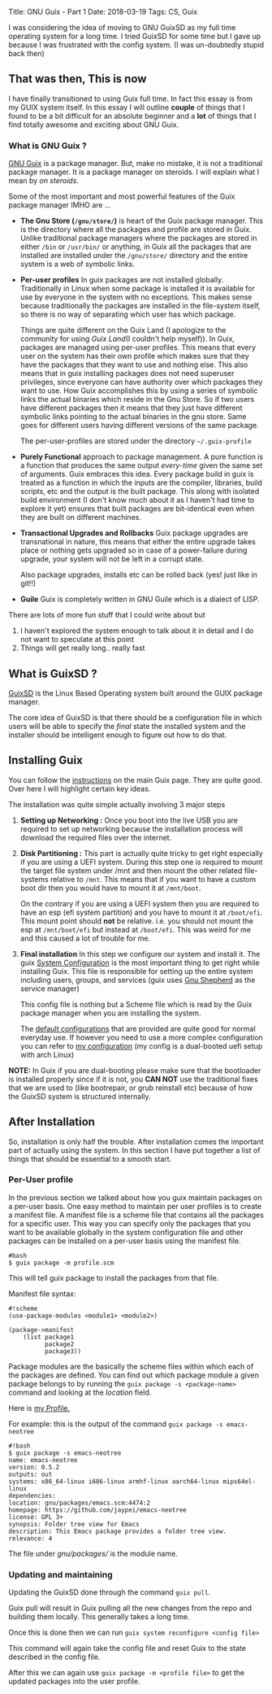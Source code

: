 Title: GNU Guix - Part 1
Date: 2018-03-19
Tags: CS, Guix


I was considering the idea of moving to GNU GuixSD as my full time operating system for a long time. I tried GuixSD for some time but I gave up because I was frustrated with the config system. (I was un-doubtedly stupid back then)

## That was then, This is now

I have finally transitioned to using Guix full time. In fact this essay is from my GUIX system itself. In this essay I will outline **couple** of things that I found to be a bit difficult for an absolute beginner and a **lot** of things that I find totally awesome and exciting about GNU Guix. 

### What is GNU Guix ?

[GNU Guix](https://www.gnu.org/software/guix/) is a package manager. But, make no mistake, it is not a traditional package manager. It is a package manager on steroids. I will explain what I mean by *on steroids*. 


Some of the most important and most powerful features of the Guix package manager IMHO are ...

- **The Gnu Store (`/gnu/store/`)** is heart of the Guix package manager. This is the directory where all the packages and profile are stored in Guix. Unlike traditional package managers where the packages are stored in either `/bin` or `/usr/bin/` or anything, in Guix all the packages that are installed are installed under the `/gnu/store/` directory and the entire system is a web of symbolic links.

- **Per-user profiles** In guix packages are not installed globally. Traditionally in Linux when some package is installed it is available for use by everyone in the system with no exceptions. This makes sense because traditionally the packages are installed in the file-system itself, so there is no way of separating which user has which package. 

	Things are quite different on the Guix Land (I apologize to the community for using *Guix Land*(I couldn't help myself)). In Guix, packages are managed using per-user profiles. This means that every user on the system has their own profile which makes sure that they have the packages that they want to use and nothing else. This also means that in guix installing packages does not need superuser privileges, since everyone can have authority over which packages they want to use. How Guix accomplishes this by using a series of symbolic links the actual binaries which reside in the Gnu Store. So if two users have different packages then it means that they just have different symbolic links pointing to the actual binaries in the gnu store. Same goes for different users having different versions of the same package.

	The per-user-profiles are stored under the directory `~/.guix-profile` 

- **Purely Functional** approach to package management. A pure function is a function that produces the same output *every-time* given the same set of arguments. Guix embraces this idea. Every package build in guix is treated as a function in which the inputs are the compiler, libraries, build scripts, etc and the output is the built package. This along with isolated build environment (I don't know much about it as I haven't had time to explore it yet) ensures that built packages are bit-identical even when they are built on different machines.

- **Transactional Upgrades and Rollbacks** Guix package upgrades are transnational in nature, this means that either the entire upgrade takes place or nothing gets upgraded so in case of a power-failure during upgrade, your system will not be left in a corrupt state. 

	Also package upgrades, installs etc can be rolled back (yes! just like in git!!)

- **Guile** Guix is completely written in GNU Guile which is a dialect of LISP. 

There are lots of more fun stuff that I could write about but 

1. I haven't explored the system enough to talk about it in detail and I do not want to speculate at this point
2. Things will get really long.. really fast


## What is GuixSD ?

[GuixSD](https://www.gnu.org/software/guix/manual/html_node/GNU-Distribution.html#GNU-Distribution) is the Linux Based Operating system built around the GUIX package manager. 

The core idea of GuixSD is that there should be a configuration file in which users will be able to specify the *final* state the installed system and the installer should be intelligent enough to figure out how to do that. 


## Installing Guix
You can follow
the
[instructions](https://www.gnu.org/software/guix/manual/html_node/System-Installation.html#System-Installation) on
the main Guix page. They are quite good. Over here I will highlight
certain key ideas.

The installation was quite simple actually involving 3 major steps

1. **Setting up Networking :** Once you boot into the live USB you are required to set up networking because the installation process will download the required files over the internet.

2. **Disk Partitioning :** This part is actually quite tricky to get right especially if you are using a UEFI system. 
    During this step one is required to mount the target file system under /mnt and then mount the other related file-systems relative to `/mnt`. This means that if you want to have a custom boot dir then you would have to mount it at `/mnt/boot`.
	
	On the contrary if you are using a UEFI system then you are required to have an esp (efi system partition) and you have to mount it at `/boot/efi`. This mount point should **not** be relative. i.e. you should not mount the esp at `/mnt/boot/efi` but instead at `/boot/efi`. This was weird for me and this caused a lot of trouble for me.

3. **Final installation** In this step we configure our system and install it.
	The guix [System Configuration](https://www.gnu.org/software/guix/manual/html_node/Using-the-Configuration-System.html#Using-the-Configuration-System) is the most important thing to get right while installing Guix. This file is responsible for setting up the entire system including users, groups, and services (guix uses [Gnu Shepherd](https://www.gnu.org/software/shepherd/) as the service manager)

	This config file is nothing but a Scheme file which is read by the Guix package manager when you are installing the system. 

	The
[default configurations](https://www.gnu.org/software/guix/manual/html_node/Using-the-Configuration-System.html#Using-the-Configuration-System) that
are provided are quite good for normal everyday use. If however you
need to use a more complex configuration you can refer
to
[my configuration](https://gitlab.com/83bytes/guix/blob/master/myConfig.scm) (my
config is a dual-booted uefi setup with arch Linux)

**NOTE:** In Guix if you are dual-booting please make sure that the bootloader is installed properly since if it is not, you **CAN NOT** use the traditional fixes that we are used to (like bootrepair, or grub reinstall etc) because of how the GuixSD system is structured internally.


## After Installation ##

So, installation is only half the trouble. After installation comes the important part of actually using the system. 
In this section I have put together a list of things that should be essential to a smooth start.


### Per-User profile ###

In the previous section we talked about how you guix maintain packages on a per-user basis. One easy method to maintain per user profiles is to create a manifest file. A manifest file is a scheme file that contains all the packages for a specific user. This way you can specify only the packages that you want to be available globally in the system configuration file and other packages can be installed on a per-user basis using the manifest file.

	#bash
	$ guix package -m profile.scm
	
This will tell guix package to install the packages from that file. 

Manifest file syntax:

	#!scheme
	(use-package-modules <module1> <module2>)
	
	(package->manifest
		(list package1
			  package2
			  package3))
			  
			  
Package modules are the basically the scheme files within which each of the packages are defined. 
You can find out which package module a given package belongs to by running the `guix package -s <package-name>` command and looking at the *location* field.

Here is [my Profile.](https://gitlab.com/83bytes/guix/blob/master/myConfig.scm)

For example: this is the output of the command `guix package -s emacs-neotree`

	#!bash
	$ guix package -s emacs-neotree
	name: emacs-neotree
	version: 0.5.2
	outputs: out
	systems: x86_64-linux i686-linux armhf-linux aarch64-linux mips64el-linux
	dependencies: 
	location: gnu/packages/emacs.scm:4474:2
	homepage: https://github.com/jaypei/emacs-neotree
	license: GPL 3+
	synopsis: Folder tree view for Emacs  
	description: This Emacs package provides a folder tree view.
	relevance: 4

The file under *gnu/packages/* is the module name.


### Updating and maintaining ###

Updating the GuixSD done through the command `guix pull`.

Guix pull will result in Guix pulling all the new changes from the repo and building them locally. This generally takes a long time. 

Once this is done then we can run `guix system reconfigure <config file>`

This command will again take the config file and reset Guix to the state described in the config file. 

After this we can again use `guix package -m <profile file>` to get the updated packages into the user profile.

